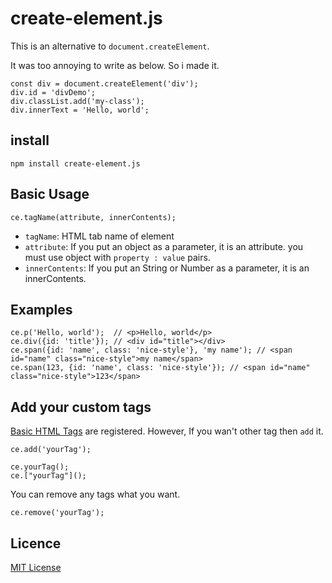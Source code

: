 # create-element.js

This is an alternative to `document.createElement`.

It was too annoying to write as below. So i made it.
```
const div = document.createElement('div');
div.id = 'divDemo';
div.classList.add('my-class');
div.innerText = 'Hello, world';
```

## install

```
npm install create-element.js
```

## Basic Usage
```
ce.tagName(attribute, innerContents);
```
- `tagName`: HTML tab name of element
- `attribute`: If you put an object as a parameter, it is an attribute. you must use object with `property : value` pairs.
- `innerContents`: If you put an String or Number as a parameter, it is an innerContents.

## Examples
```
ce.p('Hello, world');  // <p>Hello, world</p>
ce.div({id: 'title'}); // <div id="title"></div>
ce.span({id: 'name', class: 'nice-style'}, 'my name'); // <span id="name" class="nice-style">my name</span>
ce.span(123, {id: 'name', class: 'nice-style'}); // <span id="name" class="nice-style">123</span>
```

## Add your custom tags
[Basic HTML Tags](https://www.w3schools.com/tags/) are registered. However, If you wan't other tag then `add` it.
```
ce.add('yourTag');

ce.yourTag();
ce.["yourTag"]();
```

You can remove any tags what you want.
```
ce.remove('yourTag');
```

## Licence
[MIT License](https://opensource.org/licenses/MIT)